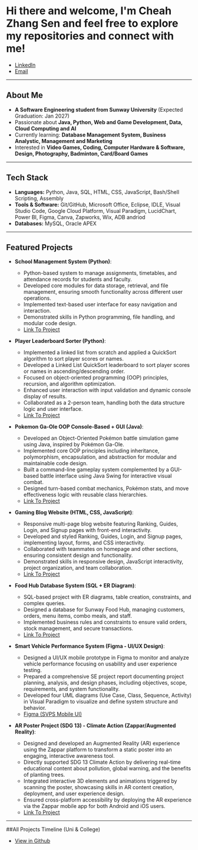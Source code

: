 # Hi there and welcome, I'm Cheah Zhang Sen and feel free to explore my repositories and connect with me!
- [LinkedIn](https://linkedin.com/in/zhang-sen-cheah)  
- [Email](mailto:cheahzhangsen@egmail.com)  

---

## About Me
- **A Software Engineering student from Sunway University** (Expected Graduation: Jan 2027)  
- Passionate about **Java, Python, Web and Game Development, Data, Cloud Computing and AI**  
- Currently learning: **Database Management System, Business Analystic, Management and Marketing**  
- Interested in **Video Games, Coding, Computer Hardware & Software, Design, Photography, Badminton, Card/Board Games**  

---

## Tech Stack
- **Languages:** Python, Java, SQL, HTML, CSS, JavaScript, Bash/Shell Scripting, Assembly 
- **Tools & Software:** Git/GitHub, Microsoft Office, Eclipse, IDLE, Visual Studio Code, Google Cloud Platform, Visual Paradigm, LucidChart, Power BI, Figma, Canva, Zapworks, Wix, ADB andriod
- **Databases:** MySQL, Oracle APEX

---

## Featured Projects
- **School Management System (Python)**:
  - Python-based system to manage assignments, timetables, and attendance records for students and faculty.
  - Developed core modules for data storage, retrieval, and file management, ensuring smooth functionality across different user operations.
  - Implemented text-based user interface for easy navigation and interaction.
  - Demonstrated skills in Python programming, file handling, and modular code design.
  - [Link To Project](https://zhangsen83.github.io/Programming-Principle/)

 
- **Player Leaderboard Sorter (Python)**:
  - Implemented a linked list from scratch and applied a QuickSort algorithm to sort player scores or names.
  - Developed a Linked List QuickSort leaderboard to sort player scores or names in ascending/descending order.
  - Focused on object-oriented programming (OOP) principles, recursion, and algorithm optimization.
  - Enhanced user interaction with input validation and dynamic console display of results.
  - Collaborated as a 2-person team, handling both the data structure logic and user interface.
  - [Link To Project](https://zhangsen83.github.io/Data-Structures-Algorithms/)


- **Pokemon Ga-Ole OOP Console-Based + GUI (Java)**:
  - Developed an Object-Oriented Pokémon battle simulation game using Java, inspired by Pokémon Ga-Ole.
  - Implemented core OOP principles including inheritance, polymorphism, encapsulation, and abstraction for modular and maintainable code design.
  - Built a command-line gameplay system complemented by a GUI-based battle interface using Java Swing for interactive visual combat.
  - Designed turn-based combat mechanics, Pokémon stats, and move effectiveness logic with reusable class hierarchies.
  - [Link To Project](https://zhangsen83.github.io/Object-Oriented-Programming-Fundamentals/)

  
- **Gaming Blog Website (HTML, CSS, JavaScript)**:
  - Responsive multi-page blog website featuring Ranking, Guides, Login, and Signup pages with front-end interactivity.
  - Developed and styled Ranking, Guides, Login, and Signup pages, implementing layout, forms, and CSS interactivity.
  - Collaborated with teammates on homepage and other sections, ensuring consistent design and functionality.
  - Demonstrated skills in responsive design, JavaScript interactivity, project organization, and team collaboration.
  - [Link To Project](https://zhangsen83.github.io/Web-Fundamentals/)

  
- **Food Hub Database System (SQL + ER Diagram)**:
  - SQL-based project with ER diagrams, table creation, constraints, and complex queries.
  - Designed a database for Sunway Food Hub, managing customers, orders, menu items, combo meals, and staff.
  - Implemented business rules and constraints to ensure valid orders, stock management, and secure transactions.
  - [Link To Project](https://zhangsen83.github.io/Database-Fundamentals/)


- **Smart Vehicle Performance System (Figma - UI/UX Design)**:
  - Designed a UI/UX mobile prototype in Figma to monitor and analyze vehicle performance focusing on usability and user experience testing.
  - Prepared a comprehensive SE project report documenting project planning, analysis, and design phases, including objectives, scope, requirements, and system functionality.
  - Developed four UML diagrams (Use Case, Class, Sequence, Activity) in Visual Paradigm to visualize and define system structure and behavior.
  - [Figma (SVPS Mobile UI)](https://www.figma.com/proto/YyESUB099Jdq8nbPNCpYVx/SVPS-Mobile-UI?node-id=1-1309&t=4ATStl0hlZmC4Kq0-1)

 
- **AR Poster Project (SDG 13) - Climate Action (Zappar/Augmented Reality)**:
  - Designed and developed an Augmented Reality (AR) experience using the Zappar platform to transform a static poster into an engaging, interactive awareness tool.
  - Directly supported SDG 13 Climate Action by delivering real-time educational content about pollution, global warning, and the benefits of planting trees.
  - Integrated interactive 3D elements and animations triggered by scanning the poster, showcasing skills in AR content creation, deployment, and user experience design.
  - Ensured cross-platform accessibility by deploying the AR experience via the Zappar mobile app for both Android and iOS users.
  - [Link To Project](https://github.com/zhangsen83/AR-Project)

---

##All Projects Timeline (Uni & College)
- [View in Github](https://zhangsen83.github.io/Project-Timeline/)

